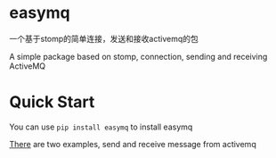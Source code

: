 # easymq
一个基于stomp的简单连接，发送和接收activemq的包

A simple package based on stomp, connection, sending and receiving ActiveMQ

# Quick Start

You can use `pip install easymq` to install easymq

[There](https://github.com/unknown-admin/easymq/tree/master/test) are two examples, send and receive message from activemq